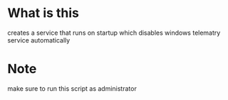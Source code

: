 # What is this
creates a service that runs on startup which disables windows telematry service automatically

# Note
make sure to run this script as administrator
